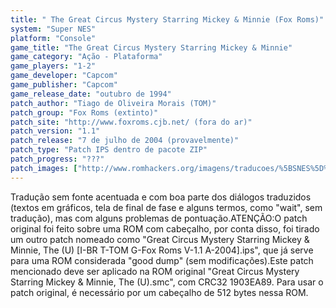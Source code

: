 ```yaml
---
title: " The Great Circus Mystery Starring Mickey & Minnie (Fox Roms)"
system: "Super NES"
platform: "Console"
game_title: "The Great Circus Mystery Starring Mickey & Minnie"
game_category: "Ação - Plataforma"
game_players: "1-2"
game_developer: "Capcom"
game_publisher: "Capcom"
game_release_date: "outubro de 1994"
patch_author: "Tiago de Oliveira Morais (TOM)"
patch_group: "Fox Roms (extinto)"
patch_site: "http://www.foxroms.cjb.net/ (fora do ar)"
patch_version: "1.1"
patch_release: "7 de julho de 2004 (provavelmente)"
patch_type: "Patch IPS dentro de pacote ZIP"
patch_progress: "???"
patch_images: ["http://www.romhackers.org/imagens/traducoes/%5BSNES%5D%20The%20Great%20Circus%20Mystery%20Starring%20Mickey%20&%20Minnie%20-%20Fox%20Roms%20-%201.png","http://www.romhackers.org/imagens/traducoes/%5BSNES%5D%20The%20Great%20Circus%20Mystery%20Starring%20Mickey%20&%20Minnie%20-%20Fox%20Roms%20-%202.png","http://www.romhackers.org/imagens/traducoes/%5BSNES%5D%20The%20Great%20Circus%20Mystery%20Starring%20Mickey%20&%20Minnie%20-%20Fox%20Roms%20-%203.png"]
---
```

Tradução sem fonte acentuada e com boa parte dos diálogos traduzidos (textos em gráficos, tela de final de fase e alguns termos, como "wait", sem tradução), mas com alguns problemas de pontuação.ATENÇÃO:O patch original foi feito sobre uma ROM com cabeçalho, por conta disso, foi tirado um outro patch nomeado como "Great Circus Mystery Starring Mickey & Minnie, The (U) [I-BR T-TOM G-Fox Roms V-1.1 A-2004].ips", que já serve para uma ROM considerada "good dump" (sem modificações).Este patch mencionado deve ser aplicado na ROM original "Great Circus Mystery Starring Mickey & Minnie, The (U).smc", com CRC32 1903EA89. Para usar o patch original, é necessário por um cabeçalho de 512 bytes nessa ROM.